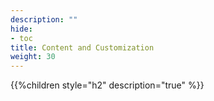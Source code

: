 ```yaml
---
description: ""
hide:
- toc
title: Content and Customization
weight: 30
---
```


{{%children style="h2" description="true" %}}
